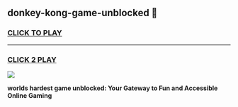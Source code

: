 
## donkey-kong-game-unblocked 👋
<h3>
<a href="https://premium.freeplayer.one?title=donkey-kong-game-unblocked&ref=14F">CLICK TO PLAY</a></h3>
<hr>

<h3>
<a href="https://premium.freeplayer.one?title=donkey-kong-game-unblocked&ref=14F">CLICK 2 PLAY</a>
  
</h3>

<a href="https://premium.freeplayer.one?title=donkey-kong-game-unblocked&ref=12F/"><img src="https://clearcache.store/games.png"></a>


**worlds hardest game unblocked: Your Gateway to Fun and Accessible Online Gaming**
